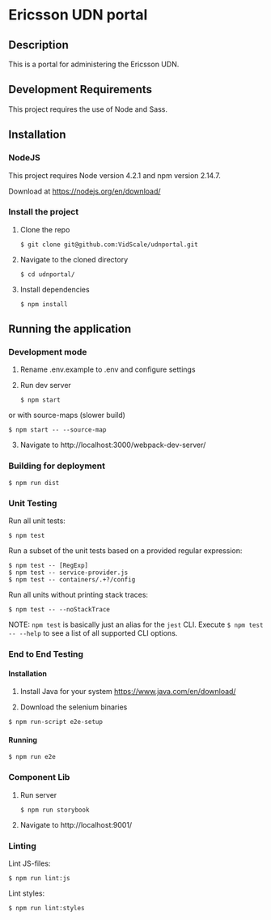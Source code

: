 # Ericsson UDN portal


## Description

This is a portal for administering the Ericsson UDN.

## Development Requirements
This project requires the use of Node and Sass.

## Installation

### NodeJS
This project requires Node version 4.2.1 and npm version 2.14.7.

Download at https://nodejs.org/en/download/

### Install the project

1. Clone the repo
   ```shell
   $ git clone git@github.com:VidScale/udnportal.git
   ```

2. Navigate to the cloned directory
   ```shell
   $ cd udnportal/
   ```

3. Install dependencies
   ```shell
   $ npm install
   ```

## Running the application

### Development mode
1. Rename .env.example to .env and configure settings

2. Run dev server
   ```shell
   $ npm start
   ```

  or with source-maps (slower build)
  ```shell
  $ npm start -- --source-map
  ```

3. Navigate to http://localhost:3000/webpack-dev-server/

### Building for deployment

```shell
$ npm run dist
```

### Unit Testing
Run all unit tests:

```shell
$ npm test
```

Run a subset of the unit tests based on a provided regular expression:

```shell
$ npm test -- [RegExp]
$ npm test -- service-provider.js
$ npm test -- containers/.+?/config
```

Run all units without printing stack traces:

```shell
$ npm test -- --noStackTrace
```

NOTE: `npm test` is basically just an alias for the `jest` CLI. Execute `$ npm test -- --help` to see a list of all supported CLI options.

### End to End Testing

#### Installation

1. Install Java for your system https://www.java.com/en/download/

2. Download the selenium binaries
```shell
$ npm run-script e2e-setup
```

#### Running
```shell
$ npm run e2e
```

### Component Lib
1. Run server
   ```shell
   $ npm run storybook
   ```

2. Navigate to http://localhost:9001/

### Linting
Lint JS-files:
```shell
$ npm run lint:js
```

Lint styles:
```shell
$ npm run lint:styles
```
